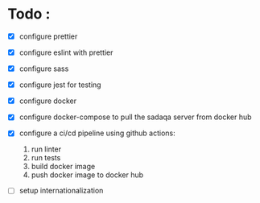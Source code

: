 # Todo :

- [x] configure prettier
- [x] configure eslint with prettier
- [x] configure sass
- [x] configure jest for testing
- [x] configure docker
- [x] configure docker-compose to pull the sadaqa server from docker hub
- [x] configure a ci/cd pipeline using github actions:
  1. run linter
  2. run tests
  3. build docker image
  4. push docker image to docker hub

- [ ] setup internationalization
